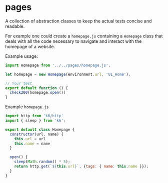 # pages
A collection of abstraction classes to keep the actual tests concise and readable.

For example one could create a `homepage.js` containing a `Homepage` class that deals with all the code necessary to navigate and interact with the homepage of a website.

Example usage:

```javascript
import Homepage from '../../pages/homepage.js';

let homepage = new Homepage(environment.url, '01_Home');

// Your test
export default function () {
  check200(homepage.open())
}
```

Example `homepage.js`

```javascript
import http from 'k6/http'
import { sleep } from 'k6';

export default class Homepage {
  constructor(url, name) {
    this.url = url
    this.name = name
  }

  open() {
    sleep(Math.random() * 5);
    return http.get(`${this.url}`, {tags: { name: this.name }});
  }
}
```
